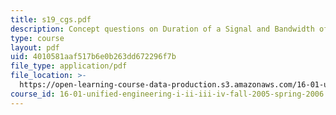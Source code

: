 ```yaml
---
title: s19_cgs.pdf
description: Concept questions on Duration of a Signal and Bandwidth of a Signal.
type: course
layout: pdf
uid: 4010581aaf517b6e0b263dd672296f7b
file_type: application/pdf
file_location: >-
  https://open-learning-course-data-production.s3.amazonaws.com/16-01-unified-engineering-i-ii-iii-iv-fall-2005-spring-2006/4010581aaf517b6e0b263dd672296f7b_s19_cgs.pdf
course_id: 16-01-unified-engineering-i-ii-iii-iv-fall-2005-spring-2006
---
```

